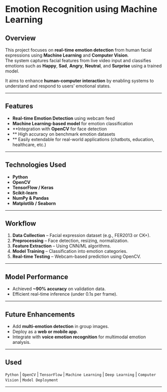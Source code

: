 # Emotion Recognition using Machine Learning

##  Overview  
This project focuses on **real-time emotion detection** from human facial expressions using **Machine Learning** and **Computer Vision**.  
The system captures facial features from live video input and classifies emotions such as **Happy**, **Sad**, **Angry**, **Neutral**, and **Surprise** using a trained model.  

It aims to enhance **human-computer interaction** by enabling systems to understand and respond to users’ emotional states.

---

##  Features
-  **Real-time Emotion Detection** using webcam feed  
-  **Machine Learning-based model** for emotion classification  
-  **Integration with **OpenCV** for face detection  
- ** High accuracy on benchmark emotion datasets  
- ** Easily extendable for real-world applications (chatbots, education, healthcare, etc.)

---

##  Technologies Used
- **Python**  
- **OpenCV**  
- **TensorFlow / Keras**  
- **Scikit-learn**  
- **NumPy & Pandas**  
- **Matplotlib / Seaborn**  

---

##  Workflow
1. **Data Collection** – Facial expression dataset (e.g., FER2013 or CK+).  
2. **Preprocessing** – Face detection, resizing, normalization.  
3. **Feature Extraction** – Using CNN/ML algorithms.  
4. **Model Training** – Classification into emotion categories.  
5. **Real-time Testing** – Webcam-based prediction using OpenCV.  

---

##  Model Performance
- Achieved **~90% accuracy** on validation data.  
- Efficient real-time inference (under 0.1s per frame).  

---

## Future Enhancements
- Add **multi-emotion detection** in group images.  
- Deploy as a **web or mobile app**.  
- Integrate with **voice emotion recognition** for multimodal emotion analysis.  

---

## Used
`Python` | `OpenCV` | `TensorFlow` | `Machine Learning` | `Deep Learning` | `Computer Vision` | `Model Deployment`

---
 



